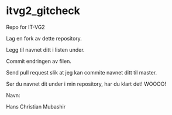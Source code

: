 # itvg2_gitcheck
Repo for IT-VG2

Lag en fork av dette repository.

Legg til navnet ditt i listen under.

Commit endringen av filen.

Send pull request slik at jeg kan commite navnet ditt til master.

Ser du navnet dit under i min repository, har du klart det! WOOOO!

Navn:

Hans Christian
Mubashir
